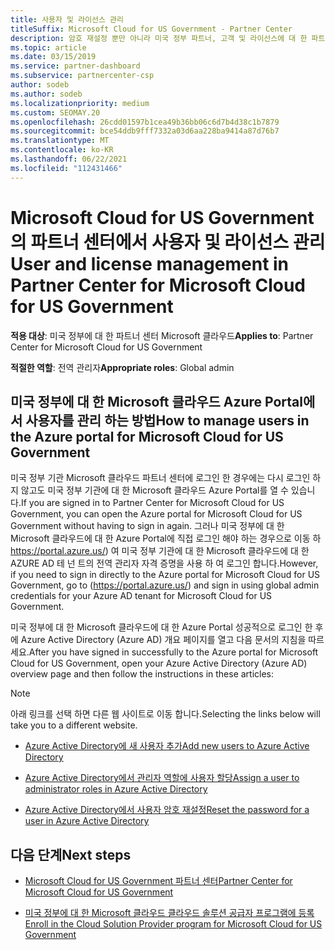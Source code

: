 ```yaml
---
title: 사용자 및 라이선스 관리
titleSuffix: Microsoft Cloud for US Government - Partner Center
description: 암호 재설정 뿐만 아니라 미국 정부 파트너, 고객 및 라이선스에 대 한 파트너 센터 Microsoft 클라우드를 관리 하는 방법 및 위치를 알아봅니다.
ms.topic: article
ms.date: 03/15/2019
ms.service: partner-dashboard
ms.subservice: partnercenter-csp
author: sodeb
ms.author: sodeb
ms.localizationpriority: medium
ms.custom: SEOMAY.20
ms.openlocfilehash: 26cdd01597b1cea49b36bb06c6d7b4d38c1b7879
ms.sourcegitcommit: bce54ddb9fff7332a03d6aa228ba9414a87d76b7
ms.translationtype: MT
ms.contentlocale: ko-KR
ms.lasthandoff: 06/22/2021
ms.locfileid: "112431466"
---
```

# <a name="user-and-license-management-in-partner-center-for-microsoft-cloud-for-us-government"></a><span data-ttu-id="26d99-103">Microsoft Cloud for US Government의 파트너 센터에서 사용자 및 라이선스 관리</span><span class="sxs-lookup"><span data-stu-id="26d99-103">User and license management in Partner Center for Microsoft Cloud for US Government</span></span>

<span data-ttu-id="26d99-104">**적용 대상**: 미국 정부에 대 한 파트너 센터 Microsoft 클라우드</span><span class="sxs-lookup"><span data-stu-id="26d99-104">**Applies to**: Partner Center for Microsoft Cloud for US Government</span></span>

<span data-ttu-id="26d99-105">**적절한 역할**: 전역 관리자</span><span class="sxs-lookup"><span data-stu-id="26d99-105">**Appropriate roles**: Global admin</span></span>

## <a name="how-to-manage-users-in-the-azure-portal-for-microsoft-cloud-for-us-government"></a><span data-ttu-id="26d99-106">미국 정부에 대 한 Microsoft 클라우드 Azure Portal에서 사용자를 관리 하는 방법</span><span class="sxs-lookup"><span data-stu-id="26d99-106">How to manage users in the Azure portal for Microsoft Cloud for US Government</span></span>

<span data-ttu-id="26d99-107">미국 정부 기관 Microsoft 클라우드 파트너 센터에 로그인 한 경우에는 다시 로그인 하지 않고도 미국 정부 기관에 대 한 Microsoft 클라우드 Azure Portal를 열 수 있습니다.</span><span class="sxs-lookup"><span data-stu-id="26d99-107">If you are signed in to Partner Center for Microsoft Cloud for US Government, you can open the Azure portal for Microsoft Cloud for US Government without having to sign in again.</span></span> <span data-ttu-id="26d99-108">그러나 미국 정부에 대 한 Microsoft 클라우드에 대 한 Azure Portal에 직접 로그인 해야 하는 경우으로 이동 하 https://portal.azure.us/) 여 미국 정부 기관에 대 한 Microsoft 클라우드에 대 한 AZURE AD 테 넌 트의 전역 관리자 자격 증명을 사용 하 여 로그인 합니다.</span><span class="sxs-lookup"><span data-stu-id="26d99-108">However, if you need to sign in directly to the Azure portal for Microsoft Cloud for US Government, go to (https://portal.azure.us/) and sign in using global admin credentials for your Azure AD tenant for Microsoft Cloud for US Government.</span></span>

<span data-ttu-id="26d99-109">미국 정부에 대 한 Microsoft 클라우드에 대 한 Azure Portal 성공적으로 로그인 한 후에 Azure Active Directory (Azure AD) 개요 페이지를 열고 다음 문서의 지침을 따르세요.</span><span class="sxs-lookup"><span data-stu-id="26d99-109">After you have signed in successfully to the Azure portal for Microsoft Cloud for US Government, open your Azure Active Directory (Azure AD) overview page and then follow the instructions in these articles:</span></span>

> [!NOTE]  
> <span data-ttu-id="26d99-110">아래 링크를 선택 하면 다른 웹 사이트로 이동 합니다.</span><span class="sxs-lookup"><span data-stu-id="26d99-110">Selecting the links below will take you to a different website.</span></span> 

- [<span data-ttu-id="26d99-111">Azure Active Directory에 새 사용자 추가</span><span class="sxs-lookup"><span data-stu-id="26d99-111">Add new users to Azure Active Directory</span></span>](/azure/active-directory/active-directory-users-create-azure-portal)

- [<span data-ttu-id="26d99-112">Azure Active Directory에서 관리자 역할에 사용자 할당</span><span class="sxs-lookup"><span data-stu-id="26d99-112">Assign a user to administrator roles in Azure Active Directory</span></span>](/azure/active-directory/active-directory-users-assign-role-azure-portal)

- [<span data-ttu-id="26d99-113">Azure Active Directory에서 사용자 암호 재설정</span><span class="sxs-lookup"><span data-stu-id="26d99-113">Reset the password for a user in Azure Active Directory</span></span>](/azure/active-directory/active-directory-users-reset-password-azure-portal)

## <a name="next-steps"></a><span data-ttu-id="26d99-114">다음 단계</span><span class="sxs-lookup"><span data-stu-id="26d99-114">Next steps</span></span>

- [<span data-ttu-id="26d99-115">Microsoft Cloud for US Government 파트너 센터</span><span class="sxs-lookup"><span data-stu-id="26d99-115">Partner Center for Microsoft Cloud for US Government</span></span>](partner-center-for-microsoft-us-govt-cloud.md)

- [<span data-ttu-id="26d99-116">미국 정부에 대 한 Microsoft 클라우드 클라우드 솔루션 공급자 프로그램에 등록</span><span class="sxs-lookup"><span data-stu-id="26d99-116">Enroll in the Cloud Solution Provider program for Microsoft Cloud for US Government</span></span>](enroll-in-csp-for-microsoft-us-govt-cloud.md)